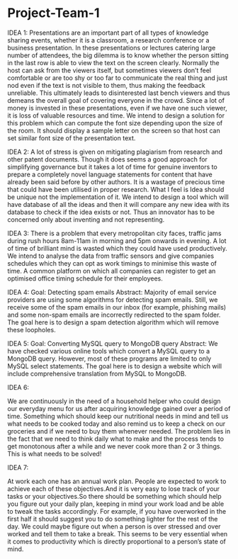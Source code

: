 # Project-Team-1
IDEA 1:
Presentations are an important part of all types of knowledge sharing events, whether it is a classroom, a research conference or a business presentation. In these presentations or lectures catering large number of attendees, the big dilemma is to know whether the person sitting in the last row is able to view the text on the screen clearly. Normally the host can ask from the viewers itself, but sometimes viewers don’t feel comfortable or are too shy or too far to communicate the real thing and just nod even if the text is not visible to them, thus making the feedback unreliable. This ultimately leads to disinterested last bench viewers and thus demeans the overall goal of covering everyone in the crowd. Since a lot of money is invested in these presentations, even if we have one such viewer, it is loss of valuable resources and time.
We intend to design a solution for this problem which can compute the font size depending upon the size of the room. It should display a sample letter on the screen so that host can set similar font size of the presentation text.

IDEA 2:
A lot of stress is given on mitigating plagiarism from research and other patent documents. Though it does seems a good approach for simplifying governance but it takes a lot of time for genuine inventors to prepare a completely novel language statements for content that have already been said before by other authors. It is a wastage of precious time that could have been utilised in proper research. What I feel is Idea should be unique not the implementation of it. 
We intend to design a tool which will have database of all the ideas and then it will compare any new idea with its database to check if the idea exists or not. Thus an innovator has to be concerned only about inventing and not representing.

IDEA 3:
There is a problem that every metropolitan city faces, traffic jams during rush hours 8am-11am in morning and 5pm onwards in evening. A lot of time of brilliant mind is wasted which they could have used productively. We intend to analyse the data from traffic sensors and give companies schedules which they can opt as work timings to minimise this waste of time. A common platform on which all companies can register to get an optimised office timing schedule for their employees.

IDEA 4:
Goal: Detecting spam emails
Abstract:
Majority of email service providers are using some algorithms for detecting spam emails. Still, we receive some of the spam emails in our inbox (for example, phishing mails) and some non-spam emails are incorrectly redirected to the spam folder. The goal here is to design a spam detection algorithm which will remove these loopholes.

IDEA 5:
Goal: Converting MySQL query to MongoDB query
Abstract:
We have checked various online tools which convert a MySQL query to a MongoDB query. However, most of these programs are limited to only MySQL select statements. The goal here is to design a website which will include comprehensive translation from MySQL to MongoDB.

IDEA 6:

We are continuously in the need of a household helper who could design our everyday menu for us after acquiring knowledge gained over a period of time. Something which should keep our nutritional needs in mind and tell us what needs to be cooked today and also remind us to keep a check on our groceries and if we need to buy them whenever needed. The problem lies in the fact that we need to think daily what to make and the process tends to get monotonous after a while and we never cook more than 2 or 3 things. This is what needs to be solved!

IDEA 7:

At work each one has an annual work plan. People are expected to work to achieve each of these objectives.And it is very easy to lose track of your tasks or your objectives.So there should be something which should help you figure out your daily plan, keeping in mind your work load and be able to tweak the tasks accordingly. For example, if you have overworked in the first half it should suggest you to do something lighter for the rest of the day. We could maybe figure out when a person is over stressed and over worked and tell them to take a break. This seems to be very essential when it comes to productivity which is directly proportional to a person’s state of mind.
